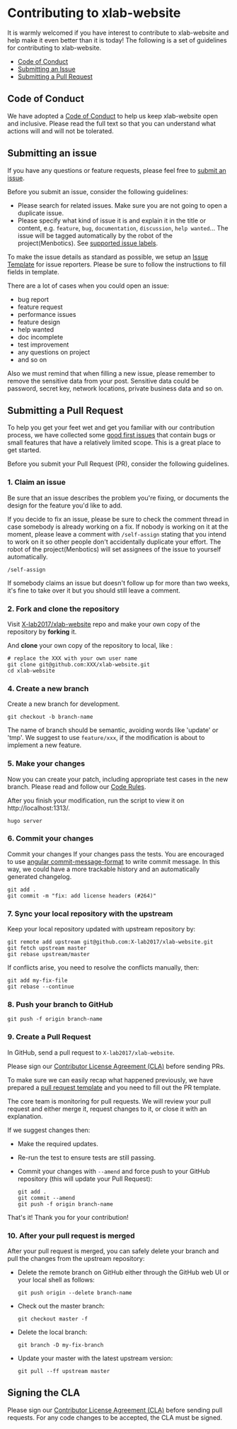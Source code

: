 # Contributing to xlab-website

It is warmly welcomed if you have interest to contribute to xlab-website and help make it even better than it is today! The following is a set of guidelines for contributing to xlab-website.

- [Code of Conduct](#coc)
- [Submitting an Issue](#issue)
- [Submitting a Pull Request](#pr)

## <a name="coc"></a> Code of Conduct

We have adopted a [Code of Conduct][coc] to help us keep xlab-website open and inclusive. Please read the full text so that you can understand what actions will and will not be tolerated.

## <a name="issue"></a> Submitting an issue

If you have any questions or feature requests, please feel free to [submit an issue][new-issue].

Before you submit an issue, consider the following guidelines:

- Please search for related issues. Make sure you are not going to open a duplicate issue.
- Please specify what kind of issue it is and explain it in the title or content, e.g. `feature`, `bug`, `documentation`, `discussion`, `help wanted`... The issue will be tagged automatically by the robot of the project(Menbotics). See [supported issue labels][issue-label].

To make the issue details as standard as possible, we setup an [Issue Template][issue-template] for issue reporters. Please be sure to follow the instructions to fill fields in template.

There are a lot of cases when you could open an issue:

- bug report
- feature request
- performance issues
- feature design
- help wanted
- doc incomplete
- test improvement
- any questions on project
- and so on

Also we must remind that when filling a new issue, please remember to remove the sensitive data from your post. Sensitive data could be password, secret key, network locations, private business data and so on.

## <a name="pr"></a> Submitting a Pull Request

To help you get your feet wet and get you familiar with our contribution process, we have collected some [good first issues][good-first-issues] that contain bugs or small features that have a relatively limited scope. This is a great place to get started.

Before you submit your Pull Request (PR), consider the following guidelines.

### 1. Claim an issue

Be sure that an issue describes the problem you're fixing, or documents the design for the feature you'd like to add.

If you decide to fix an issue, please be sure to check the comment thread in case somebody is already working on a fix. If nobody is working on it at the moment, please leave a comment with `/self-assign` stating that you intend to work on it so other people don't accidentally duplicate your effort. The robot of the project(Menbotics) will set assignees of the issue to yourself automatically.

```shell
/self-assign
```

If somebody claims an issue but doesn't follow up for more than two weeks, it's fine to take over it but you should still leave a comment.

### 2. Fork and clone the repository

Visit [X-lab2017/xlab-website][repo] repo and make your own copy of the repository by **forking** it.

And **clone** your own copy of the repository to local, like :

```shell
# replace the XXX with your own user name
git clone git@github.com:XXX/xlab-website.git
cd xlab-website
```

### 4. Create a new branch

Create a new branch for development.

```shell
git checkout -b branch-name
```

The name of branch should be semantic, avoiding words like 'update' or 'tmp'. We suggest to use `feature/xxx`, if the modification is about to implement a new feature.

### 5. Make your changes

Now you can create your patch, including appropriate test cases in the new branch. Please read and follow our [Code Rules][rules].

After you finish your modification, run the script to view it on http://localhost:1313/.

```shell
hugo server
```

### 6. Commit your changes

Commit your changes If your changes pass the tests. You are encouraged to use [angular commit-message-format][angular-commit-message-format] to write commit message. In this way, we could have a more trackable history and an automatically generated changelog.

```shell
git add .
git commit -m "fix: add license headers (#264)"
```

### 7. Sync your local repository with the upstream

Keep your local repository updated with upstream repository by:

```shell
git remote add upstream git@github.com:X-lab2017/xlab-website.git
git fetch upstream master
git rebase upstream/master
```

If conflicts arise, you need to resolve the conflicts manually, then:

```shell
git add my-fix-file
git rebase --continue
```

### 8. Push your branch to GitHub

```shell
git push -f origin branch-name
```

### 9. Create a Pull Request

In GitHub, send a pull request to `X-lab2017/xlab-website`.

Please sign our [Contributor License Agreement (CLA)](#cla) before sending PRs.

To make sure we can easily recap what happened previously, we have prepared a [pull request template][pr-template] and you need to fill out the PR template.

The core team is monitoring for pull requests. We will review your pull request and either merge it, request changes to it, or close it with an explanation.

If we suggest changes then:

-   Make the required updates.

-   Re-run the test to ensure tests are still passing.

-   Commit your changes with `--amend` and force push to your GitHub repository (this will update your Pull Request):

    ```shell
    git add .
    git commit --amend
    git push -f origin branch-name
    ```

That's it! Thank you for your contribution!

### 10. After your pull request is merged

After your pull request is merged, you can safely delete your branch and pull the changes from the upstream repository:

-   Delete the remote branch on GitHub either through the GitHub web UI or your local shell as follows:

    ```shell
    git push origin --delete branch-name
    ```

-   Check out the master branch:

    ```shell
    git checkout master -f
    ```

-   Delete the local branch:

    ```shell
    git branch -D my-fix-branch
    ```

-   Update your master with the latest upstream version:

    ```shell
    git pull --ff upstream master
    ```

## <a name="cla"></a> Signing the CLA

Please sign our [Contributor License Agreement (CLA)][cla] before sending pull requests. For any code
changes to be accepted, the CLA must be signed.

[coc]: ./CODE_OF_CONDUCT.md

[new-issue]: https://github.com/X-lab2017/xlab-website/issues/new

[issue-label]: https://github.com/X-lab2017/xlab-website/labels

[good-first-issues]: https://github.com/X-lab2017/xlab-website/issues?utf8=%E2%9C%93&q=is%3Aissue+is%3Aopen+label%3A%22good+first+issue%22+

[repo]: https://github.com/X-lab2017/xlab-website

[rules]: ./CODE_RULES.md

[angular-commit-message-format]: https://github.com/angular/angular.js/blob/master/DEVELOPERS.md#-git-commit-guidelines

[pr-template]: ./.github/PULL_REQUEST_TEMPLATE.md

[issue-template]: ./.github/ISSUE_TEMPLATE/enhancement.md

[cla]: https://cla-assistant.io/X-lab2017/xlab-website
